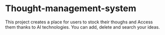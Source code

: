 # Thought-management-system
This project creates a place for users to stock their thoughs and Access them thanks to AI technologies. You can add, delete and search your ideas.
